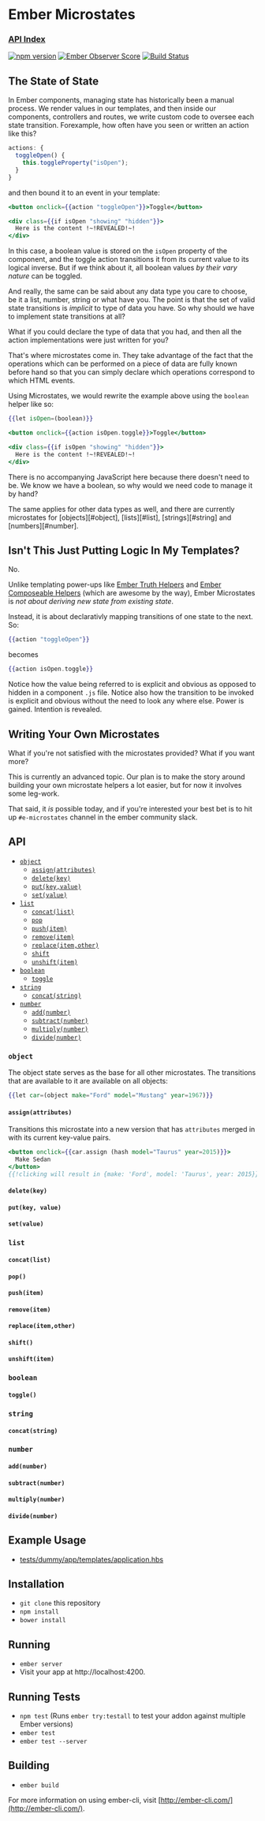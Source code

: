 # Ember Microstates

### [API Index](#api)

[![npm version](https://badge.fury.io/js/ember-microstates.svg)](https://badge.fury.io/js/ember-microstates)
[![Ember Observer Score](https://emberobserver.com/badges/ember-microstates.svg)](https://emberobserver.com/addons/ember-microstates)
[![Build Status](https://travis-ci.org/cowboyd/ember-microstates.svg?branch=master)](https://travis-ci.org/cowboyd/ember-microstates)


## The State of State

In Ember components, managing state has historically been a manual
process. We render values in our templates, and then inside our
components, controllers and routes, we write custom code to oversee
each state transition. Forexample, how often have you seen or written
an action like this?

```javascript
actions: { 
  toggleOpen() { 
    this.toggleProperty("isOpen"); 
  }
}
```

and then bound it to an event in your template:

``` handlebars
<button onclick={{action "toggleOpen"}}>Toggle</button>

<div class={{if isOpen "showing" "hidden"}}>
  Here is the content !~!REVEALED!~!
</div>
```

In this case, a boolean value is stored on the `isOpen` property of
the component, and the toggle action transitions it from its current
value to its logical inverse. But if we think about it, all boolean
values _by their vary nature_ can be toggled.

And really, the same can be said about any data type you care to
choose, be it a list, number, string or what have you. The point is
that the set of valid state transitions is _implicit_ to type of data
you have. So why should we have to implement state transitions at all?

What if you could declare the type of data that you had, and then all
the action implementations were just written for you?

That's where microstates come in. They take advantage of the fact that
the operations which can be performed on a piece of data are fully
known before hand so that you can simply declare which operations
correspond to which HTML events.

Using Microstates, we would rewrite the example above using the
`boolean` helper like so:

```handlebars
{{let isOpen=(boolean)}}

<button onclick={{action isOpen.toggle}}>Toggle</button>

<div class={{if isOpen "showing" "hidden"}}>
  Here is the content !~!REVEALED!~!
</div>
```

There is no accompanying JavaScript here because there doesn't
need to be. We know we have a boolean, so why would we need code to
manage it by hand?

The same applies for other data types as well, and there are currently
microstates for [objects][#object], [lists][#list], [strings][#string]
and [numbers][#number].


## Isn't This Just Putting Logic In My Templates?

No.

Unlike templating power-ups like [Ember Truth Helpers][1]
and [Ember Composeable Helpers][2] (which are awesome by the way),
Ember Microstates is _not about deriving new state from existing state_.

Instead, it is about declarativly mapping transitions of one state to
the next. So:

``` handlebars
{{action "toggleOpen"}}
```

becomes

``` handlebars
{{action isOpen.toggle}}
```

Notice how the value being referred to is explicit and obvious as
opposed to hidden in a component `.js` file. Notice also how the
transition to be invoked is explicit and obvious without the need to
look any where else. Power is gained. Intention is revealed.

## Writing Your Own Microstates

What if you're not satisfied with the microstates provided? What if
you want more?

This is currently an advanced topic. Our plan is to make the story
around building your own microstate helpers a lot easier, but for now
it involves some leg-work.

That said, it *is* possible today, and if you're interested your best
bet is to hit up `#e-microstates` channel in the ember community slack.

## API

* [`object`](#object)
  + [`assign(attributes)`](#assignattributes)
  + [`delete(key)`](#deletekey)
  + [`put(key,value)`](#putkeyvalue)
  + [`set(value)`](#setvalue)
* [`list`](#list)
  + [`concat(list)`](#concatlist)
  + [`pop`](#pop)
  + [`push(item)`](#pushitem)
  + [`remove(item)`](#removeitem)
  + [`replace(item,other)`](#removeitemother)
  + [`shift`](#shift)
  + [`unshift(item)`](#unshiftitem)
* [`boolean`](#boolean)
  + [`toggle`](#toggle)
* [`string`](#string)
  + [`concat(string)`](#concatstring)
* [`number`](#number)
  + [`add(number)`](#addnumber)
  + [`subtract(number)`](#subtractnumber)
  + [`multiply(number)`](#multiplynumber)
  + [`divide(number)`](#dividenumber)

### `object`

The object state serves as the base for all other microstates. The
transitions that are available to it are available on all objects:

``` handlebars
{{let car=(object make="Ford" model="Mustang" year=1967)}}
```

#### `assign(attributes)`

Transitions this microstate into a new version that has `attributes`
merged in with its current key-value pairs.

``` handlebars
<button onclick={{car.assign (hash model="Taurus" year=2015)}}>
  Make Sedan
</button>
{{!clicking will result in {make: 'Ford', model: 'Taurus', year: 2015}}}
```

#### `delete(key)`
#### `put(key, value)`
#### `set(value)`

### `list`

#### `concat(list)`
#### `pop()`
#### `push(item)`
#### `remove(item)`
#### `replace(item,other)`
#### `shift()`
#### `unshift(item)`

### `boolean`

#### `toggle()`

### `string`

#### `concat(string)`

### `number`

#### `add(number)`
#### `subtract(number)`
#### `multiply(number)`
#### `divide(number)`

## Example Usage

* [tests/dummy/app/templates/application.hbs](https://github.com/cowboyd/ember-microstates/blob/master/tests/dummy/app/templates/application.hbs)

## Installation

* `git clone` this repository
* `npm install`
* `bower install`

## Running

* `ember server`
* Visit your app at http://localhost:4200.

## Running Tests

* `npm test` (Runs `ember try:testall` to test your addon against multiple Ember versions)
* `ember test`
* `ember test --server`

## Building

* `ember build`

For more information on using ember-cli, visit [http://ember-cli.com/](http://ember-cli.com/).

[1]: https://github.com/DockYard/ember-composable-helpers
[2]: https://github.com/jmurphyau/ember-truth-helpers
